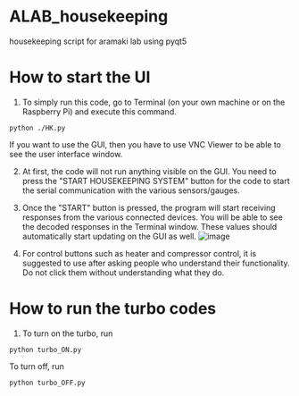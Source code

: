# ALAB_housekeeping
housekeeping script for aramaki lab using pyqt5

# How to start the UI
1. To simply run this code, go to Terminal (on your own machine or on the Raspberry Pi) and execute this command.
```
python ./HK.py
```
   If you want to use the GUI, then you have to use VNC Viewer to be able to see the user interface window.

2. At first, the code will not run anything visible on the GUI. You need to press the "START HOUSEKEEPING SYSTEM" button for the code to start the serial communication with the various sensors/gauges.

3. Once the "START" button is pressed, the program will start receiving responses from the various connected devices. You will be able to see the decoded responses in the Terminal window. These values should automatically start updating on the GUI as well.
![image](https://github.com/Eclipsedclaw/ALAB_housekeeping/assets/37788723/815f612c-d92f-4d13-b5b4-86addbbd6914)

4. For control buttons such as heater and compressor control, it is suggested to use after asking people who understand their functionality. Do not click them without understanding what they do.


# How to run the turbo codes
1. To turn on the turbo, run
```
python turbo_ON.py
```
To turn off, run
```
python turbo_OFF.py
```
